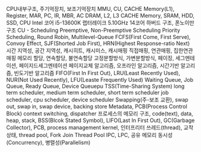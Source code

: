 
CPU내부구조, 주기억장치, 보조기억장치
MMU, CU, CACHE Memory(L1), Register, MAR, PC, IR, MBR, AC
DRAM, L2, L3 CACHE Memory, SRAM, HDD, SSD, CPU
Intel 코어 i5-13600K 랩터레이크  5.10GHz 14코어
하버드 구조, 폰노이만 구조
CU - Scheduling
Preemptive, Non-Preemptive Scheduling
Priority Scheduling, Round Robin, Multilevel-Queue
FCFS(First Come, First Serve), Convoy Effect, SJF(Shorted Job First), HRN(Highest Response-ratio Next)
시간 지역성, 공간 지역성, 캐시히트, 캐시미스, 캐시매핑
직접매핑, 연관매핑, 집한연관매핑
메모리 할당, 연속할당, 불연속할당
고정분할방식, 가변분할방식, 페이징, 세그멘테이션, 페이지드세그멘테이션
페이지교체 알고리즘, 오프라인 알고리즘, 시간기반 알고리즘, 빈도기반 알고리즘
FIFO(First In First Out), LRU(Least Recently Used), NUR(Not Used Recently), LFU(Leaste Frequently Used)
Waiting Queue, Job Queue, Ready Queue, Device Queuepu
TSS(Time-Sharing System)
long term scheduler, medium term scheduler, short term scheduler
job scheduler, cpu scheduler, device scheduler
Swapping(주-보조 교환), swap out, swap in, swap device, backing store
Metadata, PCB(Process Control Block)
context switching, dispatcher
프로세스의 메모리 구조, code(text), data, heap, stack, 
BSS(Blcok Stated Symbol), LIFO(Last In First Out), GC(Garbage Collector), PCB, process management
kernel, 인터프리터
쓰레드(thread), 교착상태, thread pool, Fork Join Thread Pool
IPC, LPC, 공유 메모리
동시성(Concurrency), 병렬성(Parallelism)